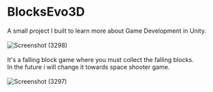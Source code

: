 # BlocksEvo3D
A small project I built to learn more about Game Development in Unity. <br />
<br />
![Screenshot (3298)](https://user-images.githubusercontent.com/99980714/189474018-b67c5057-81fe-4a60-8eac-9a2df9afe77d.png)
<br />
<br />
It's a falling block game where you must collect the falling blocks. <br />
In the future i will change it towards space shooter game. <br />
<br />
![Screenshot (3297)](https://user-images.githubusercontent.com/99980714/189474056-d07f828a-cda9-4535-b550-95921956f3cb.png)

